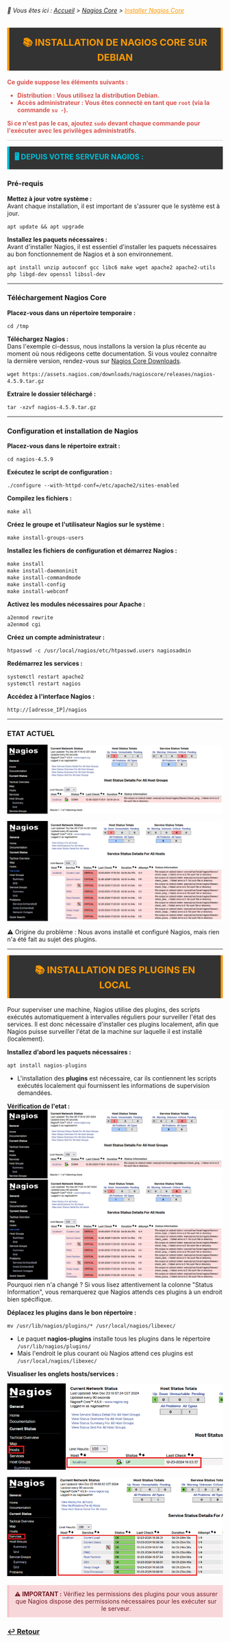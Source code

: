 <link rel="stylesheet" type="text/css" href="../../assets/css/principal-theme.css">

###### 📂 Vous êtes ici : [Accueil](../../index.md) > [Nagios Core](../nagioscore-debian/index.md) > <a href="." style="color: #ff9900; text-decoration: underline;">Installer Nagios Core</a>

<div style="background-color: #333; color: #fff; border-left: 5px solid #ff9900; border-right: 5px solid #ff9900; padding: 18px 22px; margin-bottom: 18px; text-align: center;">
  <strong style="font-size: 22px; color: #ff9900;">📚 INSTALLATION DE NAGIOS CORE SUR DEBIAN</strong>
</div>

<div style="color: #d9534f; font-weight: bold; margin-bottom: 1em;">
  <p>Ce guide suppose les éléments suivants :</p>
  <ul>
    <li><strong>Distribution :</strong> Vous utilisez la distribution <strong>Debian</strong>.</li>
    <li><strong>Accès administrateur :</strong> Vous êtes connecté en tant que <code>root</code> (via la commande <code>su -</code>).</li>
  </ul>
  <p>Si ce n'est pas le cas, ajoutez <code>sudo</code> devant chaque commande pour l'exécuter avec les privilèges administratifs.</p>
</div>

<hr style="border: 1px solid #ccc; height: 1px; background-color: #ccc; border: none;">

<div style="background-color: #333; color: #fff; border-left: 5px solid #00bcd4; padding: 12px 12px; margin-bottom: 18px;">
  <strong style="font-size: 17px; color: #00bcd4;">🖥️ DEPUIS VOTRE SERVEUR NAGIOS :</strong>
</div>

### Pré-requis

**Mettez à jour votre système :**  
Avant chaque installation, il est important de s'assurer que le système est à jour.
```
apt update && apt upgrade
```

**Installez les paquets nécessaires :**  
Avant d'installer Nagios, il est essentiel d'installer les paquets nécessaires au bon fonctionnement de Nagios et à son environnement.
```
apt install unzip autoconf gcc libc6 make wget apache2 apache2-utils php libgd-dev openssl libssl-dev
```

---

### Téléchargement Nagios Core

**Placez-vous dans un répertoire temporaire :**
```
cd /tmp
```

**Téléchargez Nagios :**  
Dans l'exemple ci-dessus, nous installons la version la plus récente au moment où nous rédigeons cette documentation. Si vous voulez connaitre la dernière version, rendez-vous sur [Nagios Core Downloads](https://www.nagios.org/downloads/nagios-core/).
```
wget https://assets.nagios.com/downloads/nagioscore/releases/nagios-4.5.9.tar.gz
```

**Extraire le dossier téléchargé :**
```
tar -xzvf nagios-4.5.9.tar.gz
```

---

### Configuration et installation de Nagios

**Placez-vous dans le répertoire extrait :**
```
cd nagios-4.5.9
```

**Exécutez le script de configuration :**
```
./configure --with-httpd-conf=/etc/apache2/sites-enabled
```

**Compilez les fichiers :**
```
make all
```

**Créez le groupe et l'utilisateur Nagios sur le système :**
```
make install-groups-users
```

**Installez les fichiers de configuration et démarrez Nagios :**
```
make install
make install-daemoninit
make install-commandmode
make install-config
make install-webconf
```

**Activez les modules nécessaires pour Apache :**
```
a2enmod rewrite
a2enmod cgi
```

**Créez un compte administrateur :**
```
htpasswd -c /usr/local/nagios/etc/htpasswd.users nagiosadmin
```

**Redémarrez les services :**
```
systemctl restart apache2
systemctl restart nagios
```

**Accédez à l'interface Nagios :**
```
http://[adresse_IP]/nagios
```

---

### ETAT ACTUEL

![alt text](./images/nagios_host_down.png)  

![alt text](./images/nagios_services_down.png)

⚠️ Origine du problème : Nous avons installé et configuré Nagios, mais rien n'a été fait au sujet des plugins.

---

<div style="background-color: #333; color: #fff; border-left: 5px solid #ff9900; border-right: 5px solid #ff9900; padding: 18px 22px; margin-bottom: 18px; text-align: center;">
  <strong style="font-size: 22px; color: #ff9900;">📚 INSTALLATION DES PLUGINS EN LOCAL</strong>
</div>

Pour superviser une machine, Nagios utilise des plugins, des scripts exécutés automatiquement à intervalles réguliers pour surveiller l'état des services. Il est donc nécessaire d'installer ces plugins localement, afin que Nagios puisse surveiller l'état de la machine sur laquelle il est installé (localement).

**Installez d’abord les paquets nécessaires :**  
```
apt install nagios-plugins
```

- L'installation des **plugins** est nécessaire, car ils contiennent les scripts exécutés localement qui fournissent les informations de supervision demandées.

**Vérification de l'etat :**
![alt text](images/nagios_host_down.png)
![alt text](images/nagios_services_down.png)
Pourquoi rien n'a changé ? Si vous lisez attentivement la colonne "Status Information", vous remarquerez que Nagios attends ces plugins à un endroit bien spécifique.

**Déplacez les plugins dans le bon répertoire :**  
```
mv /usr/lib/nagios/plugins/* /usr/local/nagios/libexec/
```

- Le paquet **nagios-plugins** installe tous les plugins dans le répertoire `/usr/lib/nagios/plugins/`
- Mais l'endroit le plus courant où Nagios attend ces plugins est `/usr/local/nagios/libexec/`  

**Visualiser les onglets hosts/services :**

![alt text](/assets/images/nagioshostsv.png)  

![alt text](/assets/images/nagiosservicesv.png)  

<div style="background-color: #f8d7da; color: #721c24; border-left: 5px solid #f5c6cb; padding: 12px; margin-top: 18px; text-align: center;">
  <strong>⚠️ IMPORTANT :</strong> Vérifiez les permissions des plugins pour vous assurer que Nagios dispose des permissions nécessaires pour les exécuter sur le serveur.
</div>

### **[↩️ Retour](../../linux/nagioscore-debian/index.md)**
